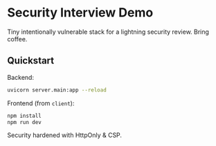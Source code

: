 # Security Interview Demo

Tiny intentionally vulnerable stack for a lightning security review. Bring coffee.

## Quickstart

Backend:

```bash
uvicorn server.main:app --reload
```

Frontend (from `client`):

```bash
npm install
npm run dev
```

Security hardened with HttpOnly & CSP.
